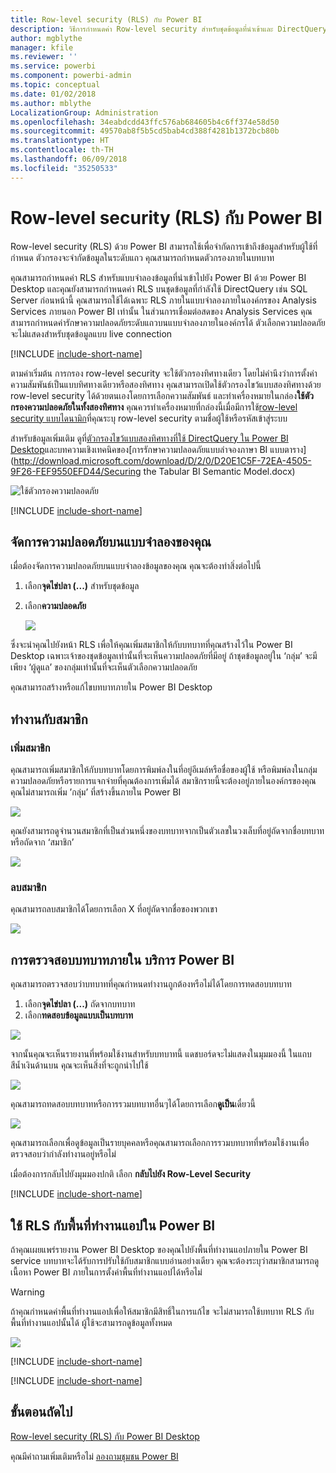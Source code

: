 ```yaml
---
title: Row-level security (RLS) กับ Power BI
description: วิธีการกำหนดค่า Row-level security สำหรับชุดข้อมูลที่นำเข้าและ DirectQuery ภายใน Power BI service
author: mgblythe
manager: kfile
ms.reviewer: ''
ms.service: powerbi
ms.component: powerbi-admin
ms.topic: conceptual
ms.date: 01/02/2018
ms.author: mblythe
LocalizationGroup: Administration
ms.openlocfilehash: 34eabdcdd43ffc576ab684605b4c6ff374e58d50
ms.sourcegitcommit: 49570ab8f5b5cd5bab4cd388f4281b1372bcb80b
ms.translationtype: HT
ms.contentlocale: th-TH
ms.lasthandoff: 06/09/2018
ms.locfileid: "35250533"
---
```

# <a name="row-level-security-rls-with-power-bi"></a>Row-level security (RLS) กับ Power BI
Row-level security (RLS) ด้วย Power BI สามารถใช้เพื่อจำกัดการเข้าถึงข้อมูลสำหรับผู้ใช้ที่กำหนด ตัวกรองจะจำกัดข้อมูลในระดับแถว คุณสามารถกำหนดตัวกรองภายในบทบาท

คุณสามารถกำหนดค่า RLS สำหรับแบบจำลองข้อมูลที่นำเข้าไปยัง Power BI ด้วย Power BI Desktop และคุณยังสามารถกำหนดค่า RLS บนชุดข้อมูลที่กำลังใช้ DirectQuery เช่น SQL Server ก่อนหน้านี้ คุณสามารถใช้ได้เฉพาะ RLS ภายในแบบจำลองภายในองค์กรของ Analysis Services ภายนอก Power BI เท่านั้น ในส่วนการเชื่อมต่อสดของ Analysis Services คุณสามารถกำหนดค่ารักษาความปลอดภัยระดับแถวบนแบบจำลองภายในองค์กรได้ ตัวเลือกความปลอดภัยจะไม่แสดงสำหรับชุดข้อมูลแบบ live connection

[!INCLUDE [include-short-name](./includes/rls-desktop-define-roles.md)]

ตามค่าเริ่มต้น การกรอง row-level security จะใช้ตัวกรองทิศทางเดียว โดยไม่คำนึงว่าการตั้งค่าความสัมพันธ์เป็นแบบทิศทางเดียวหรือสองทิศทาง คุณสามารถเปิดใช้ตัวกรองไขว้แบบสองทิศทางด้วย row-level security ได้ด้วยตนเองโดยการเลือกความสัมพันธ์ และทำเครื่องหมายในกล่อง**ใช้ตัวกรองความปลอดภัยในทั้งสองทิศทาง** คุณควรทำเครื่องหมายที่กล่องนี้เมื่อมีการใช้[row-level security แบบไดนามิก](https://docs.microsoft.com/sql/analysis-services/supplemental-lesson-implement-dynamic-security-by-using-row-filters)ที่คุณระบุ row-level security ตามชื่อผู้ใช้หรือรหัสเข้าสู่ระบบ 

สำหรับข้อมูลเพิ่มเติม ดูที่[ตัวกรองไขว้แบบสองทิศทางที่ใช้ DirectQuery ใน Power BI Desktop](desktop-bidirectional-filtering.md)และบทความเชิงเทคนิคของ[การรักษาความปลอดภัยแบบลำจองภาษา BI แบบตาราง](http://download.microsoft.com/download/D/2/0/D20E1C5F-72EA-4505-9F26-FEF9550EFD44/Securing the Tabular BI Semantic Model.docx)

![ใช้ตัวกรองความปลอดภัย](media/service-admin-rls/rls-apply-security-filter.png)


[!INCLUDE [include-short-name](./includes/rls-desktop-view-as-roles.md)]

## <a name="manage-security-on-your-model"></a>จัดการความปลอดภัยบนแบบจำลองของคุณ
เมื่อต้องจัดการความปลอดภัยบนแบบจำลองข้อมูลของคุณ คุณจะต้องทำสิ่งต่อไปนี้

1. เลือก**จุดไข่ปลา (...)** สำหรับชุดข้อมูล
2. เลือก**ความปลอดภัย**
   
   ![](media/service-admin-rls/rls-security.png)

ซึ่งจะนำคุณไปยังหน้า RLS เพื่อให้คุณเพิ่มสมาชิกให้กับบทบาทที่คุณสร้างไว้ใน Power BI Desktop เฉพาะเจ้าของชุดข้อมูลเท่านั้นที่จะเห็นความปลอดภัยที่มีอยู่ ถ้าชุดข้อมูลอยู่ใน ‘กลุ่ม’ จะมีเพียง ‘ผู้ดูแล’ ของกลุ่มเท่านั้นที่จะเห็นตัวเลือกความปลอดภัย 

คุณสามารถสร้างหรือแก้ไขบทบาทภายใน Power BI Desktop

## <a name="working-with-members"></a>ทำงานกับสมาชิก
### <a name="add-members"></a>เพิ่มสมาชิก
คุณสามารถเพิ่มสมาชิกให้กับบทบาทโดยการพิมพ์ลงในที่อยู่อีเมล์หรือชื่อของผู้ใช้ หรือพิมพ์ลงในกลุ่มความปลอดภัยหรือรายการแจกจ่ายที่คุณต้องการเพิ่มได้ สมาชิกรายนี้จะต้องอยู่ภายในองค์กรของคุณ คุณไม่สามารถเพิ่ม ’กลุ่ม’ ที่สร้างขึ้นภายใน Power BI

![](media/service-admin-rls/rls-add-member.png)

คุณยังสามารถดูจำนวนสมาชิกที่เป็นส่วนหนึ่งของบทบาทจากเป็นตัวเลขในวงเล็บที่อยู่ถัดจากชื่อบทบาท หรือถัดจาก ‘สมาชิก’

![](media/service-admin-rls/rls-member-count.png)

### <a name="remove-members"></a>ลบสมาชิก
คุณสามารถลบสมาชิกได้โดยการเลือก X ที่อยู่ถัดจากชื่อของพวกเขา 

![](media/service-admin-rls/rls-remove-member.png)

## <a name="validating-the-role-within-the-power-bi-service"></a>การตรวจสอบบทบาทภายใน บริการ Power BI
คุณสามารถตรวจสอบว่าบทบาทที่คุณกำหนดทำงานถูกต้องหรือไม่ได้โดยการทดสอบบทบาท 

1. เลือก**จุดไข่ปลา (...)** ถัดจากบทบาท
2. เลือก**ทดสอบข้อมูลแบบเป็นบทบาท**

![](media/service-admin-rls/rls-test-role.png)

จากนั้นคุณจะเห็นรายงานที่พร้อมใช้งานสำหรับบทบาทนี้ แดชบอร์ดจะไม่แสดงในมุมมองนี้ ในแถบสีน้ำเงินด้านบน คุณจะเห็นสิ่งที่จะถูกนำไปใช้

![](media/service-admin-rls/rls-test-role2.png)

คุณสามารถทดสอบบทบาทหรือการรวมบทบาทอื่นๆได้โดยการเลือก**ดูเป็น**เดี๋ยวนี้

![](media/service-admin-rls/rls-test-role3.png)

คุณสามารถเลือกเพื่อดูข้อมูลเป็นรายบุคคลหรือคุณสามารถเลือกการรวมบทบาทที่พร้อมใช้งานเพื่อตรวจสอบว่ากำลังทำงานอยู่หรือไม่ 

เมื่อต้องการกลับไปยังมุมมองปกติ เลือก **กลับไปยัง Row-Level Security**

[!INCLUDE [include-short-name](./includes/rls-usernames.md)]

## <a name="using-rls-with-app-workspaces-in-power-bi"></a>ใช้ RLS กับพื้นที่ทำงานแอปใน Power BI
ถ้าคุณเผยแพร่รายงาน Power BI Desktop ของคุณไปยังพื้นที่ทำงานแอปภายใน Power BI service บทบาทจะได้รับการปรับใช้กับสมาชิกแบบอ่านอย่างเดียว คุณจะต้องระบุว่าสมาชิกสามารถดูเนื้อหา Power BI ภายในการตั้งค่าพื้นที่ทำงานแอปได้หรือไม่

> [!WARNING]
> ถ้าคุณกำหนดค่าพื้นที่ทำงานแอปเพื่อให้สมาชิกมีสิทธิ์ในการแก้ไข จะไม่สามารถใช้บทบาท RLS กับพื้นที่ทำงานแอปนั้นได้ ผู้ใช้จะสามารถดูข้อมูลทั้งหมด
> 
> 

![](media/service-admin-rls/rls-group-settings.png)

[!INCLUDE [include-short-name](./includes/rls-limitations.md)]

[!INCLUDE [include-short-name](./includes/rls-faq.md)]

## <a name="next-steps"></a>ขั้นตอนถัดไป
[Row-level security (RLS) กับ Power BI Desktop](desktop-rls.md)  

คุณมีคำถามเพิ่มเติมหรือไม่ [ลองถามชุมชน Power BI](http://community.powerbi.com/)

